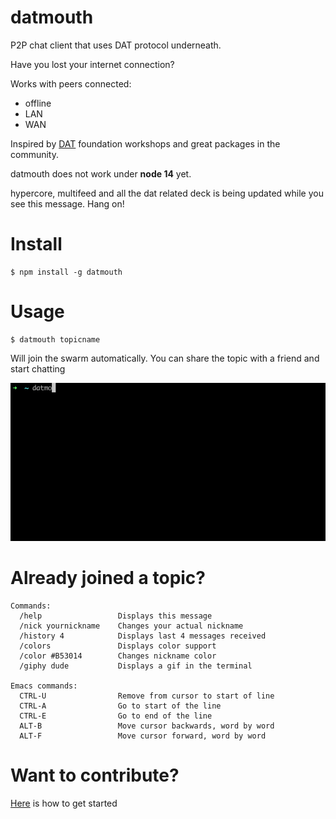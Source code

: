 # datmouth

P2P chat client that uses DAT protocol underneath.

Have you lost your internet connection? 

Works with peers connected:
- offline
- LAN
- WAN

Inspired by [DAT](https://dat.foundation/) foundation workshops and great packages in the community.

datmouth does not work under **node 14** yet.

hypercore, multifeed and all the dat related deck is being updated while you see this message. Hang on!

# Install

```
$ npm install -g datmouth
```

# Usage

```
$ datmouth topicname
```

Will join the swarm automatically. You can share the topic with a friend and start chatting

![](datmouth.gif)

# Already joined a topic?

```
Commands:
  /help                 Displays this message
  /nick yournickname    Changes your actual nickname
  /history 4            Displays last 4 messages received
  /colors               Displays color support
  /color #B53014        Changes nickname color
  /giphy dude           Displays a gif in the terminal

Emacs commands:
  CTRL-U                Remove from cursor to start of line
  CTRL-A                Go to start of the line
  CTRL-E                Go to end of the line
  ALT-B                 Move cursor backwards, word by word
  ALT-F                 Move cursor forward, word by word
```

# Want to contribute?

[Here](docs/devs.md) is how to get started